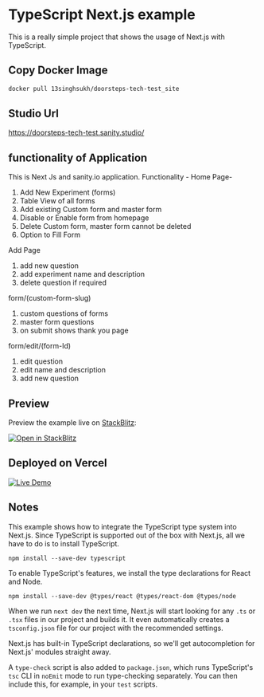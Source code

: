 # TypeScript Next.js example

This is a really simple project that shows the usage of Next.js with TypeScript.

## Copy Docker Image
```bash
docker pull 13singhsukh/doorsteps-tech-test_site
```

## Studio Url 

https://doorsteps-tech-test.sanity.studio/

## functionality of Application
This is Next Js and sanity.io application. Functionality -
Home Page-
1. Add New Experiment (forms)
2. Table View of all forms
3.  Add existing Custom form and master form
4. Disable or Enable form from homepage
5. Delete Custom form, master form cannot be deleted
6. Option to Fill Form

Add Page
1. add new question
2. add experiment name and description
3. delete question if required

form/(custom-form-slug)
1. custom questions of forms
2. master form questions
3. on submit shows thank you page

form/edit/(form-Id)
1. edit question
2. edit name and description
3. add new question



## Preview

Preview the example live on [StackBlitz](http://stackblitz.com/):

[![Open in StackBlitz](https://developer.stackblitz.com/img/open_in_stackblitz.svg)](https://stackblitz.com/github/vercel/next.js/tree/canary/examples/with-typescript)

## Deployed on Vercel

[![Live Demo](https://developer.stackblitz.com/img/open_in_stackblitz.svg)](https://doorsteps-techs-test.vercel.app/)


## Notes

This example shows how to integrate the TypeScript type system into Next.js. Since TypeScript is supported out of the box with Next.js, all we have to do is to install TypeScript.

```
npm install --save-dev typescript
```

To enable TypeScript's features, we install the type declarations for React and Node.

```
npm install --save-dev @types/react @types/react-dom @types/node
```

When we run `next dev` the next time, Next.js will start looking for any `.ts` or `.tsx` files in our project and builds it. It even automatically creates a `tsconfig.json` file for our project with the recommended settings.

Next.js has built-in TypeScript declarations, so we'll get autocompletion for Next.js' modules straight away.

A `type-check` script is also added to `package.json`, which runs TypeScript's `tsc` CLI in `noEmit` mode to run type-checking separately. You can then include this, for example, in your `test` scripts.
